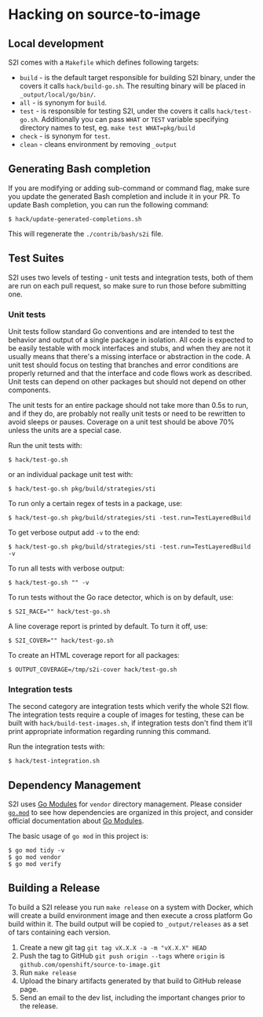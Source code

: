 Hacking on source-to-image
==========================

## Local development

S2I comes with a `Makefile` which defines following targets:

* `build` - is the default target responsible for building S2I binary, under the covers
it calls `hack/build-go.sh`. The resulting binary will be placed in `_output/local/go/bin/`.
* `all` - is synonym for `build`.
* `test` - is responsible for testing S2I, under the covers it calls `hack/test-go.sh`.
Additionally you can pass `WHAT` or `TEST` variable specifying directory names to test,
eg. `make test WHAT=pkg/build`
* `check` - is synonym for `test`.
* `clean` - cleans environment by removing `_output`

## Generating Bash completion

If you are modifying or adding sub-command or command flag, make sure you update
the generated Bash completion and include it in your PR. To update Bash
completion, you can run the following command:

    $ hack/update-generated-completions.sh

This will regenerate the `./contrib/bash/s2i` file.

## Test Suites

S2I uses two levels of testing - unit tests and integration tests, both of them are run on each
pull request, so make sure to run those before submitting one.


### Unit tests

Unit tests follow standard Go conventions and are intended to test the behavior and output of a
single package in isolation. All code is expected to be easily testable with mock interfaces and
stubs, and when they are not it usually means that there's a missing interface or abstraction in the
code. A unit test should focus on testing that branches and error conditions are properly returned
and that the interface and code flows work as described. Unit tests can depend on other packages but
should not depend on other components.

The unit tests for an entire package should not take more than 0.5s to run, and if they do, are
probably not really unit tests or need to be rewritten to avoid sleeps or pauses. Coverage on a unit
test should be above 70% unless the units are a special case.

Run the unit tests with:

    $ hack/test-go.sh

or an individual package unit test with:

    $ hack/test-go.sh pkg/build/strategies/sti

To run only a certain regex of tests in a package, use:

    $ hack/test-go.sh pkg/build/strategies/sti -test.run=TestLayeredBuild

To get verbose output add `-v` to the end:

    $ hack/test-go.sh pkg/build/strategies/sti -test.run=TestLayeredBuild -v

To run all tests with verbose output:

    $ hack/test-go.sh "" -v

To run tests without the Go race detector, which is on by default, use:

    $ S2I_RACE="" hack/test-go.sh

A line coverage report is printed by default. To turn it off, use:

    $ S2I_COVER="" hack/test-go.sh

To create an HTML coverage report for all packages:

    $ OUTPUT_COVERAGE=/tmp/s2i-cover hack/test-go.sh


### Integration tests

The second category are integration tests which verify the whole S2I flow. The integration tests
require a couple of images for testing, these can be built with `hack/build-test-images.sh`, if
integration tests don't find them it'll print appropriate information regarding running this command.

Run the integration tests with:

    $ hack/test-integration.sh


## Dependency Management

S2I uses [Go Modules](https://github.com/golang/go/wiki/Modules) for `vendor` directory
management. Please consider [`go.mod`](./go.mod) to see how dependencies are organized in this
project, and consider official documentation about
[Go Modules](https://github.com/golang/go/wiki/Modules#how-to-use-modules).

The basic usage of `go mod` in this project is:

    $ go mod tidy -v
    $ go mod vendor
    $ go mod verify

## Building a Release

To build a S2I release you run `make release` on a system with Docker,
which will create a build environment image and then execute a cross platform Go build within it. The build
output will be copied to `_output/releases` as a set of tars containing each version.

1. Create a new git tag `git tag vX.X.X -a -m "vX.X.X" HEAD`
2. Push the tag to GitHub `git push origin --tags` where `origin` is `github.com/openshift/source-to-image.git`
4. Run `make release`
5. Upload the binary artifacts generated by that build to GitHub release page.
6. Send an email to the dev list, including the important changes prior to the release.

